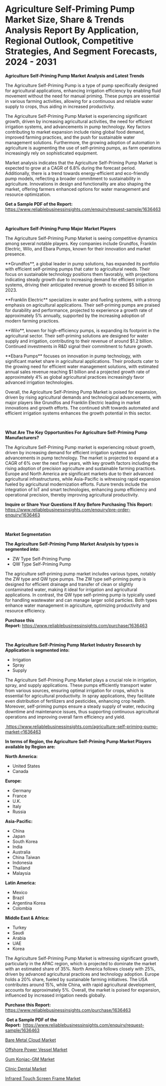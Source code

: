 <p><h1>Agriculture Self-Priming Pump Market Size, Share & Trends Analysis Report By Application, Regional Outlook, Competitive Strategies, And Segment Forecasts, 2024 - 2031</h1></p><p><strong>Agriculture Self-Priming Pump Market Analysis and Latest Trends</strong></p>
<p><p>The Agriculture Self-Priming Pump is a type of pump specifically designed for agricultural applications, enhancing irrigation efficiency by enabling fluid movement without the need for manual priming. These pumps are essential in various farming activities, allowing for a continuous and reliable water supply to crops, thus aiding in increased productivity. </p><p>The Agriculture Self-Priming Pump Market is experiencing significant growth, driven by increasing agricultural activities, the need for efficient irrigation systems, and advancements in pump technology. Key factors contributing to market expansion include rising global food demand, improved farming practices, and the push for sustainable water management solutions. Furthermore, the growing adoption of automation in agriculture is augmenting the use of self-priming pumps, as farm operations increasingly rely on sophisticated equipment.</p><p>Market analysis indicates that the Agriculture Self-Priming Pump Market is expected to grow at a CAGR of 6.8% during the forecast period. Additionally, there is a trend towards energy-efficient and eco-friendly pump models, reflecting a broader commitment to sustainability in agriculture. Innovations in design and functionality are also shaping the market, offering farmers enhanced options for water management and resource optimization.</p></p>
<p><strong>Get a Sample PDF of the Report:&nbsp;</strong> <a href="https://www.reliablebusinessinsights.com/enquiry/request-sample/1636463">https://www.reliablebusinessinsights.com/enquiry/request-sample/1636463</a></p>
<p>&nbsp;</p>
<p><strong>Agriculture Self-Priming Pump Major Market Players</strong></p>
<p><p>The Agriculture Self-Priming Pump Market is seeing competitive dynamics among several notable players. Key companies include Grundfos, Franklin Electric, Wilo, and Ebara Pumps, known for their innovation and market presence.</p><p>**Grundfos**, a global leader in pump solutions, has expanded its portfolio with efficient self-priming pumps that cater to agricultural needs. Their focus on sustainable technology positions them favorably, with projections indicating steady growth due to increasing demand for efficient irrigation systems, driving their anticipated revenue growth to exceed $5 billion in 2023.</p><p>**Franklin Electric** specializes in water and fueling systems, with a strong emphasis on agricultural applications. Their self-priming pumps are praised for durability and performance, projected to experience a growth rate of approximately 5% annually, supported by the increasing adoption of modern farming practices.</p><p>**Wilo**, known for high-efficiency pumps, is expanding its footprint in the agricultural sector. Their self-priming solutions are designed for water supply and irrigation, contributing to their revenue of around $1.2 billion. Continued investments in R&D signal their commitment to future growth.</p><p>**Ebara Pumps** focuses on innovation in pump technology, with significant market share in agricultural applications. Their products cater to the growing need for efficient water management solutions, with estimated annual sales revenue reaching $1 billion and a projected growth rate of approximately 4% as global agricultural practices increasingly favor advanced irrigation technologies.</p><p>Overall, the Agriculture Self-Priming Pump Market is poised for expansion, driven by rising agricultural demands and technological advancements, with major players like Grundfos and Franklin Electric leading in market innovations and growth efforts. The continued shift towards automated and efficient irrigation systems enhances the growth potential in this sector.</p></p>
<p>&nbsp;</p>
<p><strong>What Are The Key Opportunities For Agriculture Self-Priming Pump Manufacturers?</strong></p>
<p><p>The Agriculture Self-Priming Pump market is experiencing robust growth, driven by increasing demand for efficient irrigation systems and advancements in pump technology. The market is projected to expand at a CAGR of 6% over the next five years, with key growth factors including the rising adoption of precision agriculture and sustainable farming practices. Europe and North America are significant markets due to their advanced agricultural infrastructures, while Asia-Pacific is witnessing rapid expansion fueled by agricultural modernization efforts. Future trends include the integration of IoT and smart technologies, enhancing pump efficiency and operational precision, thereby improving agricultural productivity.</p></p>
<p><strong>Inquire or Share Your Questions If Any Before Purchasing This Report:</strong> <a href="https://www.reliablebusinessinsights.com/enquiry/pre-order-enquiry/1636463">https://www.reliablebusinessinsights.com/enquiry/pre-order-enquiry/1636463</a></p>
<p>&nbsp;</p>
<p><strong>Market Segmentation</strong></p>
<p><strong>The Agriculture Self-Priming Pump Market Analysis by types is segmented into:</strong></p>
<p><ul><li>ZW Type Self-Priming Pump</li><li>QW Type Self-Priming Pump</li></ul></p>
<p><p>The agriculture self-priming pump market includes various types, notably the ZW type and QW type pumps. The ZW type self-priming pump is designed for efficient drainage and transfer of clean or slightly contaminated water, making it ideal for irrigation and agricultural applications. In contrast, the QW type self-priming pump is typically used for handling wastewater and can manage larger solid particles. Both types enhance water management in agriculture, optimizing productivity and resource efficiency.</p></p>
<p><strong>Purchase this Report:&nbsp;</strong><a href="https://www.reliablebusinessinsights.com/purchase/1636463">https://www.reliablebusinessinsights.com/purchase/1636463</a></p>
<p>&nbsp;</p>
<p><strong>The Agriculture Self-Priming Pump Market Industry Research by Application is segmented into:</strong></p>
<p><ul><li>Irrigation</li><li>Spray</li><li>Supply</li></ul></p>
<p><p>The Agriculture Self-Priming Pump Market plays a crucial role in irrigation, spray, and supply applications. These pumps efficiently transport water from various sources, ensuring optimal irrigation for crops, which is essential for agricultural productivity. In spray applications, they facilitate even distribution of fertilizers and pesticides, enhancing crop health. Moreover, self-priming pumps ensure a steady supply of water, reducing downtime and maintenance issues, thus supporting continuous agricultural operations and improving overall farm efficiency and yield.</p></p>
<p><a href="https://www.reliablebusinessinsights.com/agriculture-self-priming-pump-market-r1636463">&nbsp;https://www.reliablebusinessinsights.com/agriculture-self-priming-pump-market-r1636463</a></p>
<p><strong>In terms of Region, the Agriculture Self-Priming Pump Market Players available by Region are:</strong></p>
<p>
    <p> <strong> North America: </strong>
        <ul>
            <li>United States</li>
            <li>Canada</li>
        </ul>
        </p> 
    <p> <strong> Europe: </strong>
        <ul>
            <li>Germany</li>
            <li>France</li>
            <li>U.K.</li>
            <li>Italy</li>
            <li>Russia</li>
        </ul>
        </p> 
    <p> <strong> Asia-Pacific: </strong>
        <ul>
            <li>China</li>
            <li>Japan</li>
            <li>South Korea</li>
            <li>India</li>
            <li>Australia</li>
            <li>China Taiwan</li>
            <li>Indonesia</li>
            <li>Thailand</li>
            <li>Malaysia</li>
        </ul>
        </p> 
    <p> <strong> Latin America: </strong>
        <ul>
            <li>Mexico</li>
            <li>Brazil</li>
            <li>Argentina Korea</li>
            <li>Colombia</li>
        </ul>
        </p> 
    <p> <strong> Middle East & Africa: </strong>
        <ul>
            <li>Turkey</li>
            <li>Saudi</li>
            <li>Arabia</li>
            <li>UAE</li>
            <li>Korea</li>
        </ul>
    </p>
    </p>
<p><p>The Agriculture Self-Priming Pump Market is witnessing significant growth, particularly in the APAC region, which is projected to dominate the market with an estimated share of 35%. North America follows closely with 25%, driven by advanced agricultural practices and technology adoption. Europe holds a 20% share, fueled by sustainable farming initiatives. The USA contributes around 15%, while China, with rapid agricultural development, accounts for approximately 5%. Overall, the market is poised for expansion, influenced by increased irrigation needs globally.</p></p>
<p><strong>Purchase this Report: </strong><a href="https://www.reliablebusinessinsights.com/purchase/1636463">https://www.reliablebusinessinsights.com/purchase/1636463</a></p>
<p>&nbsp;<strong>Get a Sample PDF of the Report:&nbsp;&nbsp;</strong><a href="https://www.reliablebusinessinsights.com/enquiry/request-sample/1636463">https://www.reliablebusinessinsights.com/enquiry/request-sample/1636463</a></p>
<p><strong></strong></p>
<p><p><a href="https://www.linkedin.com/pulse/navigating-global-bare-metal-cloud-market-landscape-trends-forecasts-gnw5e">Bare Metal Cloud Market</a></p><p><a href="https://github.com/ParvinKhatun77/Market-Research-Report-List-1/blob/main/offshore-power-vessel-market.md">Offshore Power Vessel Market</a></p><p><a href="https://medium.com/@willybrekke26/future-of-gum-konjac-gm-market-global-market-forecast-and-market-trends-2024-2031-7250e7e08ab4">Gum Konjac-GM Market</a></p><p><a href="https://www.linkedin.com/pulse/charting-future-comprehensive-analysis-global-clinic-dental-vqg7e">Clinic Dental Market</a></p><p><a href="https://issuu.com/reportprime-2/docs/infrared-touch-screen-frame-market-_69e8129407702d">Infrared Touch Screen Frame Market</a></p></p>